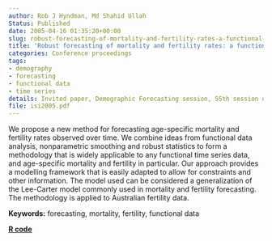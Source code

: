 ```yaml
---
author: Rob J Hyndman, Md Shahid Ullah
Status: Published
date: 2005-04-16 01:35:20+00:00
slug: robust-forecasting-of-mortality-and-fertility-rates-a-functional-data-approach
title: 'Robust forecasting of mortality and fertility rates: a functional data approach'
categories: Conference proceedings
tags:
- demography
- forecasting
- functional data
- time series
details: Invited paper, Demographic Forecasting session, 55th session of the International Statistical Institute, Sydney, Australia, April 2005
file: isi2005.pdf
---
```


We propose a new method for forecasting age-specific mortality and fertility rates observed over time. We combine ideas from functional data analysis, nonparametric smoothing and robust statistics to form a methodology that is widely applicable to any functional time series data, and age-specific mortality and fertility in particular. Our approach provides a modelling framework that is easily adapted to allow for constraints and other information. The model used can be considered a generalization of the Lee-Carter model commonly used in mortality and fertility forecasting. The methodology is applied to Australian fertility data.

**Keywords:** forecasting, mortality, fertility, functional data

**[R code](http://github.com/robjhyndman/demography)**
